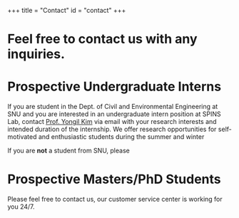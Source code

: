 +++
title = "Contact"
id = "contact"
+++

# Feel free to contact us with any inquiries.

# Prospective Undergraduate Interns
If you are student in the Dept. of Civil and Environmental Engineering at SNU and you are interested in an undergraduate intern position at SPINS Lab, contact [Prof. Yongil Kim](yik@snu.ac.kr) via email with your research interests and intended duration of the internship. We offer research opportunities for self-motivated and enthusiastic students during the summer and winter

If you are **not** a student from SNU, please

# Prospective Masters/PhD Students


Please feel free to contact us, our customer service center is working for you 24/7.
